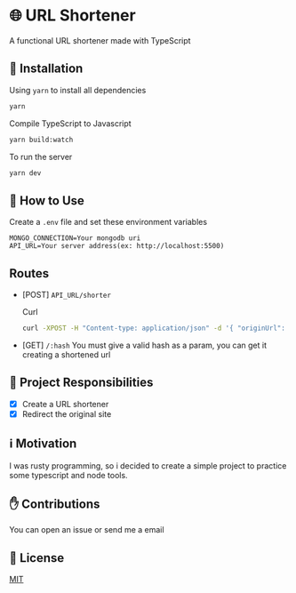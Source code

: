 # 🌐 URL Shortener
A functional URL shortener made with TypeScript

## :pushpin: Installation
Using ```yarn``` to install all dependencies
```bash
yarn
```

Compile TypeScript to Javascript

```bash
yarn build:watch
```

To run the server

```bash
yarn dev
```


## :pencil: How to Use
Create a ```.env``` file and set these environment variables
```
MONGO_CONNECTION=Your mongodb uri
API_URL=Your server address(ex: http://localhost:5500) 
```

## Routes
- [POST] ```API_URL/shorter```
    
    Curl
    ````bash
    curl -XPOST -H "Content-type: application/json" -d '{ "originUrl": "http://www.example.com"}' "http://localhost:5500/shorter"
    
- [GET] ```/:hash``` 
  You must give a valid hash as a param, you can get it creating a shortened url 

## :bookmark: Project Responsibilities

- [x] Create a URL shortener
- [x] Redirect the original site

## :information_source: Motivation

I was rusty programming, so i decided to create a simple project to practice some typescript and node tools. 

## :raised_hand: Contributions
You can open an issue or send me a email

## :scroll: License
[MIT](https://choosealicense.com/licenses/mit/)
